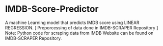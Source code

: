 # IMDB-Score-Predictor
A machine Learning model that predicts IMDB score using LINEAR REGRESSION. [ Preporcessing of data done in IMDB-SCRAPER Repository ]
Note:
Python code for scraping data from IMDB Website can be found on IMDB-SCRAPER Repository.

